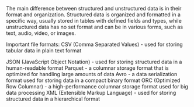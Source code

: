 The main difference between structured and unstructured data is in their format and organization. Structured data is organized and formatted in a specific way, usually stored in tables with defined fields and types, while unstructured data has no set format and can be in various forms, such as text, audio, video, or images.

Important file formats:
CSV (Comma Separated Values) - used for storing tabular data in plain text format

JSON (JavaScript Object Notation) - used for storing structured data in a human-readable format
Parquet - a columnar storage format that is optimized for handling large amounts of data
Avro - a data serialization format used for storing data in a compact binary format
ORC (Optimized Row Columnar) - a high-performance columnar storage format used for big data processing
XML (Extensible Markup Language) - used for storing structured data in a hierarchical format
